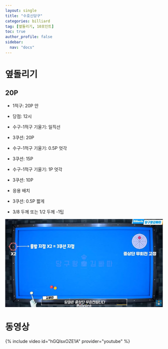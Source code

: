 ```yaml
---
layout: single
title: "수호신당구"
categories: billiard
tag: [옆돌리기, 10포인트]
toc: true
author_profile: false
sidebar:
  nav: "docs"
---
```


# 옆돌리기 #

## 20P ##

* 1적구: 20P 안
* 당점: 12시

* 수구-1적구 기울기: 일직선
* 3쿠션: 20P

* 수구-1적구 기울기: 0.5P 엇각
* 3쿠션: 15P

* 수구-1적구 기울기: 1P 엇각
* 3쿠션: 10P

* 응용 배치
* 3쿠션: 0.5P 짧게
* 3/8 두께 또는 1/2 두께 -1팁

[![앞돌리기 1쿠션 10포인트](/images/앞돌리기_1쿠션10포인트1.png)](/images/앞돌리기_1쿠션10포인트1.png)

# 동영상 #

{% include video id="hGQIsxOZE1A" provider="youtube" %}
